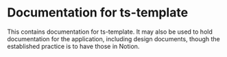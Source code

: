 # Documentation for ts-template

This contains documentation for ts-template. It may also be used to 
hold documentation for the application, including design documents,
though the established practice is to have those in Notion.
